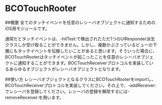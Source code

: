 BCOTouchRooter
==============

##概要
全てのタッチイベントを任意のレシーバオブジェクトに通知するためのiOS用モジュールです。

通常だとタッチイベントは、-hitTest:で検出されたただ1つのUIResponder派生クラスしか受け取ることができません。しかし、複数かぶさっているビューの下層にもタッチイベントを伝搬したいことがあると思います。そういった場合に、BCOTouchRooterはタッチイベントが起こったことを任意のレシーバオブジェクトに通知することができます。BOCTouchReceiverプロトコルを実装しているあらゆるオブジェクトがレシーバオブジェクトとなります。

##使い方
レシーバオブジェクトとなるクラスにBCOTouchRooterをimportし、BCOTouchReceiverプロトコルを実装してください。その上で、-addReceiver:でレシーバを登録してください。レシーバの登録を解除するには-removeReceiver:を用います。
